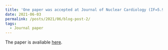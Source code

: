 ```yaml
---
title: 'One paper was accepted at Journal of Nuclear Cardiology (IF=5.952)'
date: 2021-06-03
permalink: /posts/2021/06/blog-post-2/
tags:
  - Journal paper
---
```


The paper is avaliable [here](https://link.springer.com/article/10.1007/s12350-021-02672-0).
